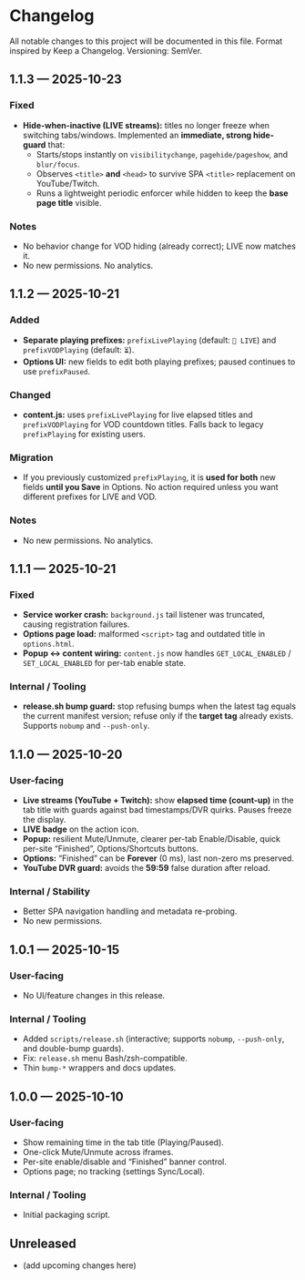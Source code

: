 # Changelog
All notable changes to this project will be documented in this file.
Format inspired by Keep a Changelog. Versioning: SemVer.

## 1.1.3 — 2025-10-23
### Fixed
- **Hide-when-inactive (LIVE streams):** titles no longer freeze when switching tabs/windows. Implemented an **immediate, strong hide-guard** that:
  - Starts/stops instantly on `visibilitychange`, `pagehide/pageshow`, and `blur/focus`.
  - Observes `<title>` **and** `<head>` to survive SPA `<title>` replacement on YouTube/Twitch.
  - Runs a lightweight periodic enforcer while hidden to keep the **base page title** visible.

### Notes
- No behavior change for VOD hiding (already correct); LIVE now matches it.
- No new permissions. No analytics.

## 1.1.2 — 2025-10-21
### Added
- **Separate playing prefixes:** `prefixLivePlaying` (default: `🔴 LIVE`) and `prefixVODPlaying` (default: `⏳`).
- **Options UI:** new fields to edit both playing prefixes; paused continues to use `prefixPaused`.

### Changed
- **content.js:** uses `prefixLivePlaying` for live elapsed titles and `prefixVODPlaying` for VOD countdown titles. Falls back to legacy `prefixPlaying` for existing users.

### Migration
- If you previously customized `prefixPlaying`, it is **used for both** new fields **until you Save** in Options. No action required unless you want different prefixes for LIVE and VOD.

### Notes
- No new permissions. No analytics.

## 1.1.1 — 2025-10-21
### Fixed
- **Service worker crash:** `background.js` tail listener was truncated, causing registration failures.
- **Options page load:** malformed `<script>` tag and outdated title in `options.html`.
- **Popup ↔ content wiring:** `content.js` now handles `GET_LOCAL_ENABLED` / `SET_LOCAL_ENABLED` for per-tab enable state.

### Internal / Tooling
- **release.sh bump guard:** stop refusing bumps when the latest tag equals the current manifest version; refuse only if the **target tag** already exists. Supports `nobump` and `--push-only`.

## 1.1.0 — 2025-10-20
### User-facing
- **Live streams (YouTube + Twitch):** show **elapsed time (count-up)** in the tab title with guards against bad timestamps/DVR quirks. Pauses freeze the display.
- **LIVE badge** on the action icon.
- **Popup:** resilient Mute/Unmute, clearer per-tab Enable/Disable, quick per-site “Finished”, Options/Shortcuts buttons.
- **Options:** “Finished” can be **Forever** (0 ms), last non-zero ms preserved.
- **YouTube DVR guard:** avoids the **59:59** false duration after reload.

### Internal / Stability
- Better SPA navigation handling and metadata re-probing.
- No new permissions.

## 1.0.1 — 2025-10-15
### User-facing
- No UI/feature changes in this release.

### Internal / Tooling
- Added `scripts/release.sh` (interactive; supports `nobump`, `--push-only`, and double-bump guards).
- Fix: `release.sh` menu Bash/zsh-compatible.
- Thin `bump-*` wrappers and docs updates.

## 1.0.0 — 2025-10-10
### User-facing
- Show remaining time in the tab title (Playing/Paused).
- One-click Mute/Unmute across iframes.
- Per-site enable/disable and “Finished” banner control.
- Options page; no tracking (settings Sync/Local).

### Internal / Tooling
- Initial packaging script.

## Unreleased
- (add upcoming changes here)
